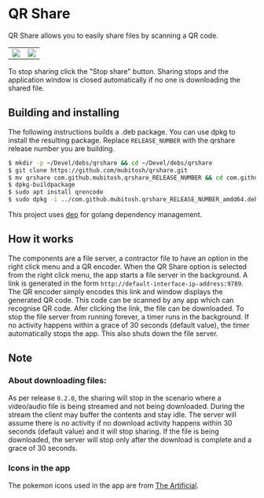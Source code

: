 # QR Share

QR Share allows you to easily share files by scanning a QR code.

<table cellspacing="0" cellpadding="0" style="border:none">
	<tr>
		<td><img src="https://raw.githubusercontent.com/mubitosh/qrshare/master/data/screenshot-main-window.png"></td>
		<td><img src="https://raw.githubusercontent.com/mubitosh/qrshare/master/data/screenshot-qr-window.png"></td>
	</tr>
</table>

To stop sharing click the "Stop share" button. Sharing stops and the application window is closed automatically if no one is downloading the shared file.

## Building and installing

The following instructions builds a .deb package. You can use dpkg to install the resulting package.
Replace `RELEASE_NUMBER` with the qrshare release number you are building.

```bash
$ mkdir -p ~/Devel/debs/qrshare && cd ~/Devel/debs/qrshare
$ git clone https://github.com/mubitosh/qrshare.git
$ mv qrshare com.github.mubitosh.qrshare_RELEASE_NUMBER && cd com.github.mubitosh.qrshare_RELEASE_NUMBER
$ dpkg-buildpackage
$ sudo apt install qrencode
$ sudo dpkg -i ../com.github.mubitosh.qrshare_RELEASE_NUMBER_amdd64.deb
```

This project uses [dep](https://github.com/golang/dep) for golang dependency management.

## How it works

The components are a file server, a contractor file to have an option in the right click menu and a QR encoder. When the QR Share option is selected from the right click menu, the app starts a file server in the background. A link is generated in the form `http://default-interface-ip-address:9789`. The QR encoder simply encodes this link and window displays the generated QR code. This code can be scanned by any app which can recognise QR code. Afer clicking the link, the file can be downloaded. To stop the file server from running forever, a timer runs in the background. If no activity happens within a grace of 30 seconds (default value), the timer automatically stops the app. This also shuts down the file server.

## Note 

### About downloading files:

As per release `0.2.0`, the sharing will stop in the scenario where a video/audio file is being streamed and not being downloaded. During the stream the client may buffer the contents and stay idle. The server will assume there is no activity if no download activity happens within 30 seconds (default value) and it will stop sharing.
If the file is being downloaded, the server will stop only after the download is complete and a grace of 30 seconds.

### Icons in the app

The pokemon icons used in the app are from [The Artificial](http://theartificial.nl/pokemonicons/).
